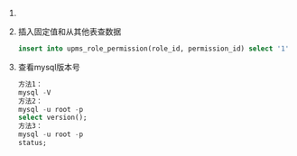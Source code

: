 1. 

2. 插入固定值和从其他表查数据

   ~~~sql
   insert into upms_role_permission(role_id, permission_id) select '1', permission_id from upms_permission; 
   ~~~

3. 查看mysql版本号

   ~~~sql
   方法1：
   mysql -V
   方法2：
   mysql -u root -p
   select version();
   方法3：
   mysql -u root -p
   status;
   ~~~

   